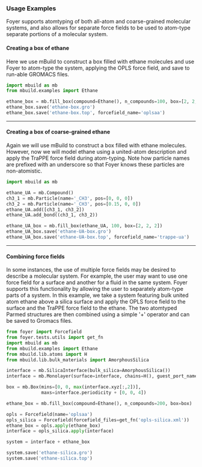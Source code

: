 ### Usage Examples

Foyer supports atomtyping of both all-atom and coarse-grained molecular systems, and
also allows for separate force fields to be used to atom-type separate portions of a
molecular system.

#### Creating a box of ethane
Here we use mBuild to construct a box filled with ethane molecules and use Foyer to
atom-type the system, applying the OPLS force field, and save to run-able GROMACS 
files.
```python
import mbuild as mb
from mbuild.examples import Ethane

ethane_box = mb.fill_box(compound=Ethane(), n_compounds=100, box=[2, 2, 2])
ethane_box.save('ethane-box.gro')
ethane_box.save('ethane-box.top', forcefield_name='oplsaa')
```
----
#### Creating a box of coarse-grained ethane
Again we will use mBuild to construct a box filled with ethane molecules.  However,
now we will model ethane using a united-atom description and apply the TraPPE force
field during atom-typing.  Note how particle names are prefixed with an underscore so
that Foyer knows these particles are non-atomistic.
```python
import mbuild as mb

ethane_UA = mb.Compound()
ch3_1 = mb.Particle(name='_CH3', pos=[0, 0, 0])
ch3_2 = mb.Particle(name='_CH3', pos=[0.15, 0, 0])
ethane_UA.add([ch3_1, ch3_2])
ethane_UA.add_bond((ch3_1, ch3_2))

ethane_UA_box = mb.fill_box(ethane_UA, 100, box=[2, 2, 2])
ethane_UA_box.save('ethane-UA-box.gro')
ethane_UA_box.save('ethane-UA-box.top', forcefield_name='trappe-ua')
```
----
#### Combining force fields
In some instances, the use of multiple force fields may be desired to describe a
molecular system.  For example, the user may want to use one force field for a
surface and another for a fluid in the same system.  Foyer supports this
functionality by allowing the user to separately atom-type parts of a system.  In
this example, we take a system featuring bulk united atom ethane above a silica 
surface and apply the OPLS force field to the surface and the TraPPE force field to
the ethane.  The two atomtyped Parmed structures are then combined using a simple
'\+' operator and can be saved to Gromacs files.
```python
from foyer import Forcefield
from foyer.tests.utils import get_fn
import mbuild as mb
from mbuild.examples import Ethane
from mbuild.lib.atoms import H
from mbuild.lib.bulk_materials import AmorphousSilica

interface = mb.SilicaInterface(bulk_silica=AmorphousSilica())
interface = mb.Monolayer(surface=interface, chains=H(), guest_port_name='up')

box = mb.Box(mins=[0, 0, max(interface.xyz[:,2])],
             maxs=interface.periodicity + [0, 0, 4]) 

ethane_box = mb.fill_box(compound=Ethane(), n_compounds=200, box=box)

opls = Forcefield(name='oplsaa')
opls_silica = Forcefield(forcefield_files=get_fn('opls-silica.xml'))
ethane_box = opls.apply(ethane_box)
interface = opls_silica.apply(interface)

system = interface + ethane_box

system.save('ethane-silica.gro')
system.save('ethane-silica.top')
```

